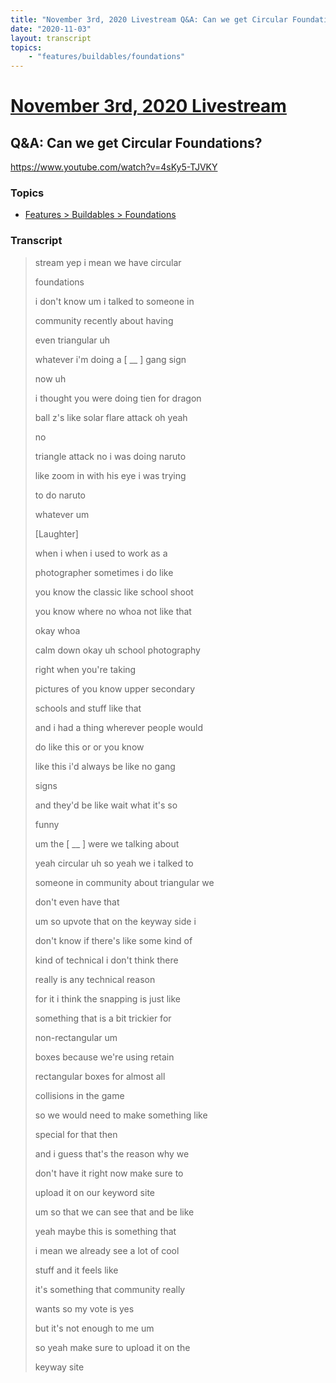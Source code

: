 ```yaml
---
title: "November 3rd, 2020 Livestream Q&A: Can we get Circular Foundations?"
date: "2020-11-03"
layout: transcript
topics:
    - "features/buildables/foundations"
---
```

# [November 3rd, 2020 Livestream](../2020-11-03.md)
## Q&A: Can we get Circular Foundations?
https://www.youtube.com/watch?v=4sKy5-TJVKY

### Topics
* [Features > Buildables > Foundations](../topics/features/buildables/foundations.md)

### Transcript

> stream yep i mean we have circular
>
> foundations
>
> i don't know um i talked to someone in
>
> community recently about having
>
> even triangular uh
>
> whatever i'm doing a [ __ ] gang sign
>
> now uh
>
> i thought you were doing tien for dragon
>
> ball z's like solar flare attack oh yeah
>
> no
>
> triangle attack no i was doing naruto
>
> like zoom in with his eye i was trying
>
> to do naruto
>
> whatever um
>
> [Laughter]
>
> when i when i used to work as a
>
> photographer sometimes i do like
>
> you know the classic like school shoot
>
> you know where no whoa not like that
>
> okay whoa
>
> calm down okay uh school photography
>
> right when you're taking
>
> pictures of you know upper secondary
>
> schools and stuff like that
>
> and i had a thing wherever people would
>
> do like this or or you know
>
> like this i'd always be like no gang
>
> signs
>
> and they'd be like wait what it's so
>
> funny
>
> um the [ __ ] were we talking about
>
> yeah circular uh so yeah we i talked to
>
> someone in community about triangular we
>
> don't even have that
>
> um so upvote that on the keyway side i
>
> don't know if there's like some kind of
>
> kind of technical i don't think there
>
> really is any technical reason
>
> for it i think the snapping is just like
>
> something that is a bit trickier for
>
> non-rectangular um
>
> boxes because we're using retain
>
> rectangular boxes for almost all
>
> collisions in the game
>
> so we would need to make something like
>
> special for that then
>
> and i guess that's the reason why we
>
> don't have it right now make sure to
>
> upload it on our keyword site
>
> um so that we can see that and be like
>
> yeah maybe this is something that
>
> i mean we already see a lot of cool
>
> stuff and it feels like
>
> it's something that community really
>
> wants so my vote is yes
>
> but it's not enough to me um
>
> so yeah make sure to upload it on the
>
> keyway site
